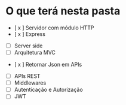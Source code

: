 # O que terá nesta pasta

- [ x ] Servidor com módulo HTTP
- [ x ] Express
- [ ] Server side
- [ ] Arquitetura MVC
- [ x ] Retornar Json em APIs 
- [ ] APIs REST
- [ ] Middlewares
- [ ] Autenticação e Autorização
- [ ] JWT